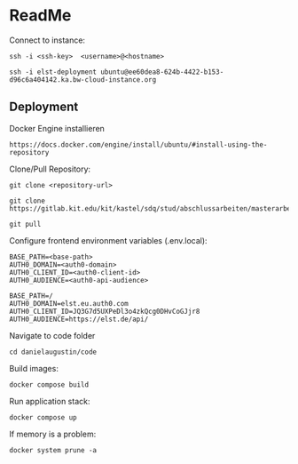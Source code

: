 # ReadMe

Connect to instance:

    ssh -i <ssh-key>  <username>@<hostname>

    ssh -i elst-deployment ubuntu@ee60dea8-624b-4422-b153-d96c6a404142.ka.bw-cloud-instance.org

## Deployment

Docker Engine installieren

    https://docs.docker.com/engine/install/ubuntu/#install-using-the-repository

Clone/Pull Repository:

    git clone <repository-url>

    git clone https://gitlab.kit.edu/kit/kastel/sdq/stud/abschlussarbeiten/masterarbeiten/danielaugustin.git

    git pull

Configure frontend environment variables (.env.local):

    BASE_PATH=<base-path>
    AUTH0_DOMAIN=<auth0-domain>
    AUTH0_CLIENT_ID=<auth0-client-id>
    AUTH0_AUDIENCE=<auth0-api-audience>

    BASE_PATH=/
    AUTH0_DOMAIN=elst.eu.auth0.com
    AUTH0_CLIENT_ID=JQ3G7d5UXPeDl3o4zkQcg0DHvCoGJjr8
    AUTH0_AUDIENCE=https://elst.de/api/

Navigate to code folder

    cd danielaugustin/code

Build images:

    docker compose build

Run application stack:

    docker compose up

If memory is a problem:

    docker system prune -a
